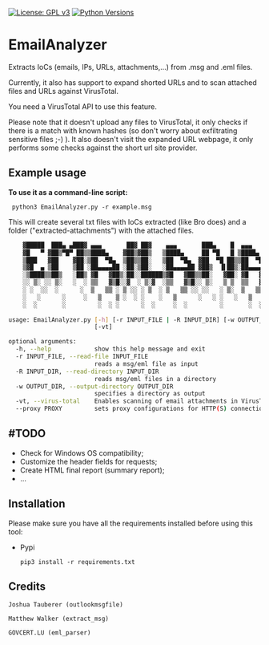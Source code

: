 [![License: GPL v3](https://img.shields.io/badge/License-GPLv3-blue.svg)](https://www.gnu.org/licenses/gpl-3.0)
[![Python Versions](https://img.shields.io/pypi/pyversions/yt2mp3.svg)](https://pypi.python.org/pypi/yt2mp3/)


EmailAnalyzer
=============

Extracts IoCs (emails, IPs, URLs, attachments,...) from .msg and .eml files.

Currently, it also has support to expand shorted URLs and to scan attached files and URLs against VirusTotal.

You need a VirusTotal API to use this feature. 

Please note that it doesn't upload any files to VirusTotal, it only checks if there is a match with known hashes (so don't worry about exfiltrating sensitive files ;-) ).
It also doesn't visit the expanded URL webpage, it only performs some checks against the short url site provider.



Example usage
-----

**To use it as a command-line script:**

     python3 EmailAnalyzer.py -r example.msg

This will create several txt files with IoCs extracted (like Bro does) and a folder ("extracted-attachments") with the attached files.

```bash 
    ▓█████  ███▄ ▄███▓ ▄▄▄       ██▓ ██▓    ▄▄▄       ███▄    █  ▄▄▄       ██▓   ▓██   ██▓▒███████▒▓█████  ██▀███
    ▓█   ▀ ▓██▒▀█▀ ██▒▒████▄    ▓██▒▓██▒   ▒████▄     ██ ▀█   █ ▒████▄    ▓██▒    ▒██  ██▒▒ ▒ ▒ ▄▀░▓█   ▀ ▓██ ▒ ██▒
    ▒███   ▓██    ▓██░▒██  ▀█▄  ▒██▒▒██░   ▒██  ▀█▄  ▓██  ▀█ ██▒▒██  ▀█▄  ▒██░     ▒██ ██░░ ▒ ▄▀▒░ ▒███   ▓██ ░▄█ ▒
    ▒▓█  ▄ ▒██    ▒██ ░██▄▄▄▄██ ░██░▒██░   ░██▄▄▄▄██ ▓██▒  ▐▌██▒░██▄▄▄▄██ ▒██░     ░ ▐██▓░  ▄▀▒   ░▒▓█  ▄ ▒██▀▀█▄
    ░▒████▒▒██▒   ░██▒ ▓█   ▓██▒░██░░██████▒▓█   ▓██▒▒██░   ▓██░ ▓█   ▓██▒░██████▒ ░ ██▒▓░▒███████▒░▒████▒░██▓ ▒██▒
    ░░ ▒░ ░░ ▒░   ░  ░ ▒▒   ▓▒█░░▓  ░ ▒░▓  ░▒▒   ▓▒█░░ ▒░   ▒ ▒  ▒▒   ▓▒█░░ ▒░▓  ░  ██▒▒▒ ░▒▒ ▓░▒░▒░░ ▒░ ░░ ▒▓ ░▒▓░
    ░ ░  ░░  ░      ░  ▒   ▒▒ ░ ▒ ░░ ░ ▒  ░ ▒   ▒▒ ░░ ░░   ░ ▒░  ▒   ▒▒ ░░ ░ ▒  ░▓██ ░▒░ ░░▒ ▒ ░ ▒ ░ ░  ░  ░▒ ░ ▒░
    ░   ░      ░     ░   ▒    ▒ ░  ░ ░    ░   ▒      ░   ░ ░   ░   ▒     ░ ░   ▒ ▒ ░░  ░ ░ ░ ░ ░   ░     ░░   ░
    ░  ░       ░         ░  ░ ░      ░  ░     ░  ░         ░       ░  ░    ░  ░░ ░       ░ ░       ░  ░   ░
                                                                              ░ ░     ░
usage: EmailAnalyzer.py [-h] [-r INPUT_FILE | -R INPUT_DIR] [-w OUTPUT_DIR]
                        [-vt]

optional arguments:
  -h, --help            show this help message and exit
  -r INPUT_FILE, --read-file INPUT_FILE
                        reads a msg/eml file as input
  -R INPUT_DIR, --read-directory INPUT_DIR
                        reads msg/eml files in a directory
  -w OUTPUT_DIR, --output-directory OUTPUT_DIR
                        specifies a directory as output
  -vt, --virus-total    Enables scanning of email attachments in VirusTotal
  --proxy PROXY         sets proxy configurations for HTTP(S) connections


```

#TODO
------------

* Check for Windows OS compatibility;
* Customize the header fields for requests;
* Create HTML final report (summary report);
* ...

Installation
------------

Please make sure you have all the requirements installed before using this tool:

-  Pypi

       pip3 install -r requirements.txt

Credits
-------

`Joshua Tauberer (outlookmsgfile)`

`Matthew Walker (extract_msg)`

`GOVCERT.LU (eml_parser)`

